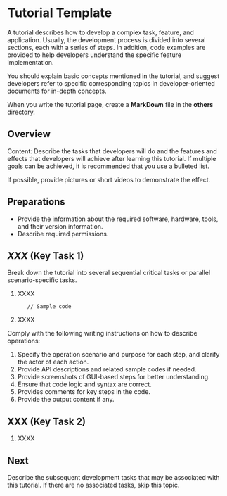# Tutorial Template

A tutorial describes how to develop a complex task, feature, and application. Usually, the development process is divided into several sections, each with a series of steps. In addition, code examples are provided to help developers understand the specific feature implementation.

You should explain basic concepts mentioned in the tutorial, and suggest developers refer to specific corresponding topics in developer-oriented documents for in-depth concepts.

When you write the tutorial page, create a  **MarkDown**  file in the  **others**  directory.

## Overview

Content: Describe the tasks that developers will do and the features and effects that developers will achieve after learning this tutorial. If multiple goals can be achieved, it is recommended that you use a bulleted list.

If possible, provide pictures or short videos to demonstrate the effect.

## Preparations

-   Provide the information about the required software, hardware, tools, and their version information.
-   Describe required permissions.

## _XXX_  \(Key Task 1\)

Break down the tutorial into several sequential critical tasks or parallel scenario-specific tasks.

1.  XXXX

    ```
       // Sample code
    ```

2.  XXXX

Comply with the following writing instructions on how to describe operations:

1.  Specify the operation scenario and purpose for each step, and clarify the actor of each action.
2.  Provide API descriptions and related sample codes if needed.
3.  Provide screenshots of GUI-based steps for better understanding.
4.  Ensure that code logic and syntax are correct.
5.  Provides comments for key steps in the code.
6.  Provide the output content if any.

## XXX \(Key Task 2\)

1.  XXXX

## Next

Describe the subsequent development tasks that may be associated with this tutorial. If there are no associated tasks, skip this topic.

